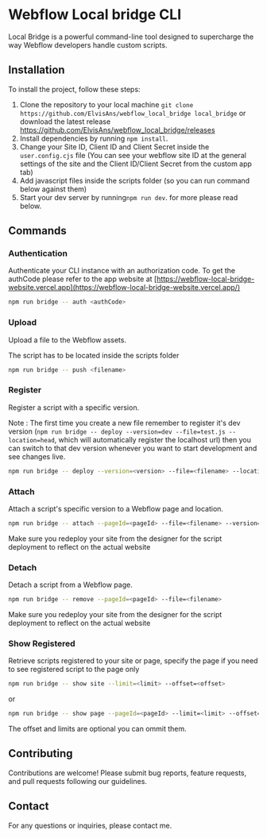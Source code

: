 # Webflow Local bridge CLI

Local Bridge is a powerful command-line tool designed to supercharge the way Webflow developers handle custom scripts.

## Installation

To install the project, follow these steps:

1. Clone the repository to your local machine `git clone https://github.com/ElvisAns/webflow_local_bridge local_bridge` or download the latest release https://github.com/ElvisAns/webflow_local_bridge/releases
2. Install dependencies by running `npm install`.
3. Change your Site ID, Client ID and Client Secret inside the `user.config.cjs` file (You can see your webflow site ID at the general settings of the site and the Client ID/Client Secret from the custom app tab)
4. Add javascript files inside the scripts folder (so you can run command below against them)
5. Start your dev server by running`npm run dev`. for more please read below.


## Commands

### Authentication

Authenticate your CLI instance with an authorization code.
To get the authCode please refer to the app website at [https://webflow-local-bridge-website.vercel.app](https://webflow-local-bridge-website.vercel.app/)

```bash
npm run bridge -- auth <authCode>
```

### Upload

Upload a file to the Webflow assets.

The script has to be located inside the scripts folder

```bash
npm run bridge -- push <filename>
```

### Register

Register a script with a specific version.

Note : The first time you create a new file remember to register it's dev version (`npm run bridge -- deploy --version=dev --file=test.js --location=head`, which will automatically register the localhost url) then you can switch to that dev version whenever you want to start development and see changes live.


```bash
npm run bridge -- deploy --version=<version> --file=<filename> --location=<location>
```

### Attach

Attach a script's specific version to a Webflow page and location.

```bash
npm run bridge -- attach --pageId=<pageId> --file=<filename> --version=<version> --location=<location>
```
Make sure you redeploy your site from the designer for the script deployment to reflect on the actual website


### Detach

Detach a script from a Webflow page.

```bash
npm run bridge -- remove --pageId=<pageId> --file=<filename>

```
Make sure you redeploy your site from the designer for the script deployment to reflect on the actual website

### Show Registered

Retrieve scripts registered to your site or page, specify the page if you need to see registered script to the page only

```bash
npm run bridge -- show site --limit=<limit> --offset=<offset>
```
or
```bash
npm run bridge -- show page --pageId=<pageId> --limit=<limit> --offset=<offset>
```
The offset and limits are optional you can ommit them.

## Contributing

Contributions are welcome! Please submit bug reports, feature requests, and pull requests following our guidelines.


## Contact

For any questions or inquiries, please contact me.
